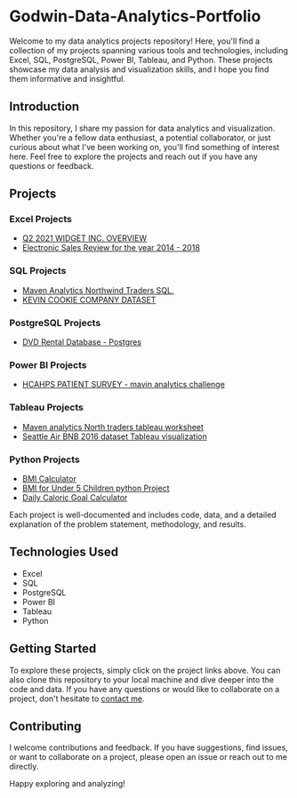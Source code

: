 # Godwin-Data-Analytics-Portfolio
Welcome to my data analytics projects repository! Here, you'll find a collection of my projects spanning various tools and technologies, including Excel, SQL, PostgreSQL, Power BI, Tableau, and Python. These projects showcase my data analysis and visualization skills, and I hope you find them informative and insightful.

## Introduction

In this repository, I share my passion for data analytics and visualization. Whether you're a fellow data enthusiast, a potential collaborator, or just curious about what I've been working on, you'll find something of interest here. Feel free to explore the projects and reach out if you have any questions or feedback.

## Projects

### Excel Projects
- [Q2 2021 WIDGET INC. OVERVIEW](https://github.com/Godwin-Rukki/Godwin-Data-Analytics-Portfolio/blob/Projects/EXCEL%20PROJECT.xlsx)
- [Electronic Sales Review for the year 2014 - 2018](https://github.com/Godwin-Rukki/Godwin-Data-Analytics-Portfolio/commit/19b1c766e8900fcac0cb4633ea0946a3df6a797c)

### SQL Projects
- [Maven Analytics Northwind Traders SQL.](https://github.com/Godwin-Rukki/Godwin-Data-Analytics-Portfolio/commit/068424c1b362c8c572f5760bbd5b62b1216595f4)
- [KEVIN COOKIE COMPANY DATASET](https://github.com/Godwin-Rukki/Godwin-Data-Analytics-Portfolio/commit/cd769bbdacfb802dec28dc4a6e45f5c1410130d0)

### PostgreSQL Projects
- [DVD Rental Database - Postgres](https://github.com/Godwin-Rukki/Godwin-Data-Analytics-Portfolio/blob/Projects/Queries.sql)
  
### Power BI Projects
- [HCAHPS PATIENT SURVEY - mavin analytics challenge](https://github.com/Godwin-Rukki/Godwin-Data-Analytics-Portfolio/commit/5bcc2aad974ad8fc69d0aa4531609ef0de591d46)

### Tableau Projects
- [Maven analytics North traders tableau worksheet](https://github.com/Godwin-Rukki/Godwin-Data-Analytics-Portfolio/commit/099afc9bccc2541b85581bf50cfbcbd699b039eb)
- [Seattle Air BNB 2016 dataset Tableau visualization](https://github.com/Godwin-Rukki/Godwin-Data-Analytics-Portfolio/commit/5fa4404f1a3630f08dec021724e5ce10236202e1)

### Python Projects
- [BMI Calculator](https://github.com/Godwin-Rukki/Godwin-Data-Analytics-Portfolio/blob/Projects/BMI%20Calculator.py)
- [BMI for Under 5 Children python Project](https://github.com/Godwin-Rukki/Godwin-Data-Analytics-Portfolio/blob/Projects/Child%20BMI%20Calculator.py)
- [Daily Caloric Goal Calculator](https://github.com/Godwin-Rukki/Godwin-Data-Analytics-Portfolio/blob/Projects/Calorie%20Calculator.py)

Each project is well-documented and includes code, data, and a detailed explanation of the problem statement, methodology, and results.

## Technologies Used

- Excel
- SQL
- PostgreSQL
- Power BI
- Tableau
- Python

## Getting Started

To explore these projects, simply click on the project links above. You can also clone this repository to your local machine and dive deeper into the code and data. If you have any questions or would like to collaborate on a project, don't hesitate to [contact me](mailto:your@email.com).

## Contributing

I welcome contributions and feedback. If you have suggestions, find issues, or want to collaborate on a project, please open an issue or reach out to me directly.

Happy exploring and analyzing!
